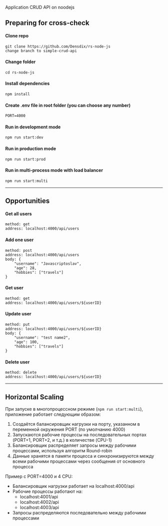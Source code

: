 Application CRUD API on noodejs

## Preparing for cross-check

#### Clone repo

```
git clone https://github.com/Densdix/rs-node-js
change branch to simple-crud-api
```

#### Change folder

```
cd rs-node-js
```

#### Install dependencies

```
npm install
```

#### Create .env file in root folder (you can choose any number)

```
PORT=4000
```

#### Run in development mode

```
npm run start:dev
```

#### Run in production mode

```
npm run start:prod
```

#### Run in multi-process mode with load balancer

```
npm run start:multi
```

---

## Opportunities

#### Get all users

```
method: get
address: localhost:4000/api/users
```

#### Add one user

```
method: post
address: localhost:4000/api/users
body: {
    "username": "Javascriptoslav",
    "age": 28,
    "hobbies": ["travels"]
}
```

#### Get user

```
method: get
address: localhost:4000/api/users/${userID}
```

#### Update user

```
method: put
address: localhost:4000/api/users/${userID}
body: {
    "username": "test name2",
    "age": 100,
    "hobbies": ["travels"]
}
```

#### Delete user

```
method: delete
address: localhost:4000/api/users/${userID}
```

---

## Horizontal Scaling

При запуске в многопроцессном режиме (`npm run start:multi`), приложение работает следующим образом:

1. Создаётся балансировщик нагрузки на порту, указанном в переменной окружения PORT (по умолчанию 4000)
2. Запускаются рабочие процессы на последовательных портах (PORT+1, PORT+2, и т.д.) в количестве (CPU-1)
3. Балансировщик распределяет запросы между рабочими процессами, используя алгоритм Round-robin
4. Данные хранятся в памяти процесса и синхронизируются между всеми рабочими процессами через сообщения от основного процесса

Пример с PORT=4000 и 4 CPU:

- Балансировщик нагрузки работает на localhost:4000/api
- Рабочие процессы работают на:
  - localhost:4001/api
  - localhost:4002/api
  - localhost:4003/api
- Запросы распределяются последовательно между рабочими процессами
